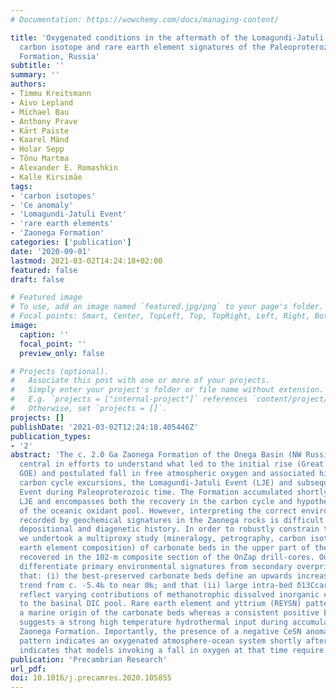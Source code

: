 ```yaml
---
# Documentation: https://wowchemy.com/docs/managing-content/

title: 'Oxygenated conditions in the aftermath of the Lomagundi-Jatuli Event: The
  carbon isotope and rare earth element signatures of the Paleoproterozoic Zaonega
  Formation, Russia'
subtitle: ''
summary: ''
authors:
- Timmu Kreitsmann
- Aivo Lepland
- Michael Bau
- Anthony Prave
- Kärt Paiste
- Kaarel Mänd
- Holar Sepp
- Tõnu Martma
- Alexander E. Romashkin
- Kalle Kirsimäe
tags:
- 'carbon isotopes'
- 'Ce anomaly'
- 'Lomagundi-Jatuli Event'
- 'rare earth elements'
- 'Zaonega Formation'
categories: ['publication']
date: '2020-09-01'
lastmod: 2021-03-02T14:24:18+02:00
featured: false
draft: false

# Featured image
# To use, add an image named `featured.jpg/png` to your page's folder.
# Focal points: Smart, Center, TopLeft, Top, TopRight, Left, Right, BottomLeft, Bottom, BottomRight.
image:
  caption: ''
  focal_point: ''
  preview_only: false

# Projects (optional).
#   Associate this post with one or more of your projects.
#   Simply enter your project's folder or file name without extension.
#   E.g. `projects = ["internal-project"]` references `content/project/deep-learning/index.md`.
#   Otherwise, set `projects = []`.
projects: []
publishDate: '2021-03-02T12:24:18.405446Z'
publication_types:
- '2'
abstract: 'The c. 2.0 Ga Zaonega Formation of the Onega Basin (NW Russia) has been
  central in efforts to understand what led to the initial rise (Great Oxidation Event,
  GOE) and postulated fall in free atmospheric oxygen and associated high-amplitude
  carbon cycle excursions, the Lomagundi-Jatuli Event (LJE) and subsequent Shunga
  Event during Paleoproterozoic time. The Formation accumulated shortly after the
  LJE and encompasses both the recovery in the carbon cycle and hypothesised contraction
  of the oceanic oxidant pool. However, interpreting the correct environmental context
  recorded by geochemical signatures in the Zaonega rocks is difficult due to a complex
  depositional and diagenetic history. In order to robustly constrain that history,
  we undertook a multiproxy study (mineralogy, petrography, carbon isotope and rare
  earth element composition) of carbonate beds in the upper part of the Zaonega Formation
  recovered in the 102-m composite section of the OnZap drill-cores. Our findings
  differentiate primary environmental signatures from secondary overprinting and show
  that: (i) the best-preserved carbonate beds define an upwards increasing δ13Ccarb
  trend from c. -5.4‰ to near 0‰; and that (ii) large intra-bed δ13Ccarb variations
  reflect varying contributions of methanotrophic dissolved inorganic carbon (DIC)
  to the basinal DIC pool. Rare earth element and yttrium (REYSN) patterns confirm
  a marine origin of the carbonate beds whereas a consistent positive EuSN anomaly
  suggests a strong high temperature hydrothermal input during accumulation of the
  Zaonega Formation. Importantly, the presence of a negative CeSN anomaly in the REYSN
  pattern indicates an oxygenated atmosphere-ocean system shortly after the LJE and
  indicates that models invoking a fall in oxygen at that time require reassessment.'
publication: 'Precambrian Research'
url_pdf:
doi: 10.1016/j.precamres.2020.105855
---
```

